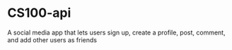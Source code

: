 # CS100-api
A social media app that lets users sign up, create a profile, post, comment, and add other users as friends
